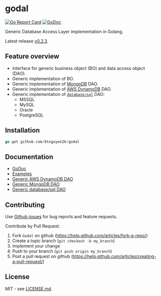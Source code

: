 # godal

[![Go Report Card](https://goreportcard.com/badge/github.com/btnguyen2k/godal)](https://goreportcard.com/report/github.com/btnguyen2k/godal)
[![GoDoc](https://godoc.org/github.com/btnguyen2k/godal?status.svg)](https://godoc.org/github.com/btnguyen2k/godal)

Generic Database Access Layer implementation in Golang.

Latest release [v0.2.3](RELEASE-NOTES.md).

## Feature overview

- Interface for generic business object (BO) and data access object (DAO).
- Generic implementation of BO.
- Generic implementation of [MongoDB](https://www.mongodb.com/) DAO.
- Generic implementation of [AWS DynamoDB](https://aws.amazon.com/dynamodb/) DAO.
- Generic implementation of [`database/sql`](https://golang.org/pkg/database/sql/) DAO:
  - MSSQL
  - MySQL
  - Oracle
  - PostgreSQL

## Installation

```go
go get github.com/btnguyen2k/godal
```

## Documentation

- [GoDoc](https://godoc.org/github.com/btnguyen2k/godal)
- [Examples](examples/)
- [Generic AWS DynamoDB DAO](dynamodb/DYNAMODB.md)
- [Generic MongoDB DAO](mongo/MONGO.md)
- [Generic database/sql DAO](sql/SQL.md)


## Contributing

Use [Github issues](/btnguyen2k/godal/issues) for bug reports and feature requests.

Contribute by Pull Request:

1. Fork `Godal` on github (https://help.github.com/articles/fork-a-repo/)
2. Create a topic branch (`git checkout -b my_branch`)
3. Implement your change
4. Push to your branch (`git push origin my_branch`)
5. Post a pull request on github (https://help.github.com/articles/creating-a-pull-request/)


## License

MIT - see [LICENSE.md](LICENSE.md).
